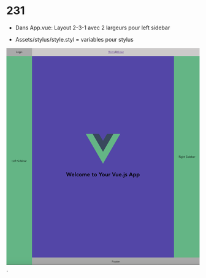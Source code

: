 # 231

- Dans App.vue: Layout 2-3-1 avec 2 largeurs pour left sidebar

- Assets/stylus/style.styl = variables pour stylus

![Img Reference](./231.png).
